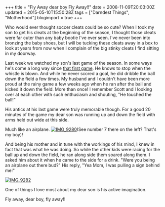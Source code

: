 +++
title = "Fly Away dear boy Fly Away!!"
date = 2008-11-09T20:03:00Z
updated = 2015-05-10T15:50:28Z
tags = ["Darndest Things", "Motherhood"]
blogimport = true 
+++

Who would ever thought soccer cleats could be so cute?  When I took my son to get his cleats at the beginning of the season, I thought those cleats were far cuter than any baby bootie I've ever seen.  I've never been into bronzing the baby shoes, but I will be tucking these cleats away in a box to look at years from now when I complain of the big stinky cleats I find sitting in my doorway.  

Last week we watched my son's last game of the season.  In some ways he's come a long way since [that first game](http://lifeatthecircus.com/2008/09/18/worth-a-thousand-words-and-then-some/).  He knows to stop when the whistle is blown.  And while he never scored a goal, he did dribble the ball down the field a few times.  My husband and I couldn't have been more proud at the rainy game a few weeks ago when he ran after the ball and kicked it down the field.  More than once!  I remember Scott and I looking over at each other with such enthusiasm and shouting, "He touched the ball!"  

 His antics at his last game were truly memorable though.  For a good 20 minutes of the game my dear son was running up and down the field with arms held out wide at this side.  

Much like an airplane.  [![IMG_9280](https://latc.s3.amazonaws.com/wp-content/uploads/2008/11/img-9280-thumb.jpg)](https://latc.s3.amazonaws.com/wp-content/uploads/2008/11/img-9280.jpg)(See number 7 there on the left? That's my boy)!

 

 

 

 

 

 

 

 

And being his mother and in tune with the workings of his mind, I knew in fact that was what he was doing.  So while the other kids were racing for the ball up and down the field, he 
ran along side them
  soared along them.  I asked him about it when he came to the side for a drink.  "Were you being an airplane out there bud?"  His reply, "Yea Mom, I was pulling a sign behind me!"  

[![IMG_9282](https://latc.s3.amazonaws.com/wp-content/uploads/2008/11/img-9282-thumb.jpg)](https://latc.s3.amazonaws.com/wp-content/uploads/2008/11/img-9282.jpg) 

One of things I love most about my dear son is his active imagination.  

Fly away, dear boy, fly away!!
